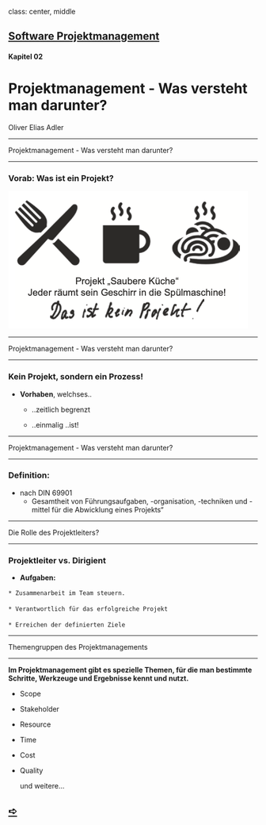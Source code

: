 class: center, middle

## [Software Projektmanagement](index.html)

#### Kapitel 02

# Projektmanagement - Was versteht man darunter?

Oliver Elias Adler

---

 Projektmanagement - Was versteht man darunter?

----

### Vorab: Was ist ein Projekt?

![](media/kapitel2/KüchenProjekt.png)  

---

 Projektmanagement - Was versteht man darunter?

----

### Kein Projekt, sondern ein Prozess!

* **Vorhaben**, welchses..

    * ..zeitlich begrenzt

    * ..einmalig        ..ist!

---

 Projektmanagement - Was versteht man darunter?

----

### Definition:

* nach DIN 69901
    * Gesamtheit von Führungsaufgaben, -organisation, -techniken und -mittel für die Abwicklung eines Projekts“

---

Die Rolle des Projektleiters?

----

### Projektleiter vs. Dirigient

   * **Aufgaben:**

    * Zusammenarbeit im Team steuern.

    * Verantwortlich für das erfolgreiche Projekt

    * Erreichen der definierten Ziele

---
Themengruppen des Projektmanagements

----
**Im Projektmanagement gibt es spezielle Themen, für die man bestimmte Schritte, Werkzeuge und Ergebnisse kennt und nutzt.** 



* Scope
* Stakeholder
* Resource
* Time
* Cost
* Quality

    und weitere...

## [&#10154;](?url=03.kapitel.md)


